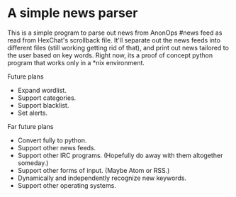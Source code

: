 # A simple news parser
This is a simple program to parse out news from AnonOps #news feed as read from HexChat's scrollback file.
It'll separate out the news feeds into different files (still working getting rid of that), and print out news tailored to the user based on key words.
Right now, its a proof of concept python program that works only in a *nix environment.

Future plans
- Expand wordlist.
- Support categories.
- Support blacklist.
- Set alerts.

Far future plans
- Convert fully to python.
- Support other news feeds.
- Support other IRC programs. (Hopefully do away with them altogether someday.)
- Support other forms of input. (Maybe Atom or RSS.)
- Dynamically and independently recognize new keywords.
- Support other operating systems.
